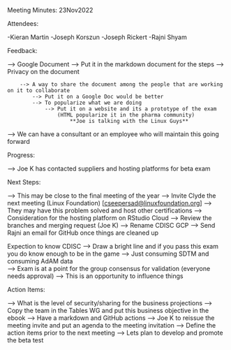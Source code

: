 Meeting Minutes: 23Nov2022

Attendees: 

-Kieran Martin
-Joseph Korszun 
-Joseph Rickert 
-Rajni Shyam



Feedback:

--> Google Document 
	--> Put it in the markdown document for the steps
	--> Privacy on the document 
		
		--> A way to share the document among the people that are working on it to collaborate 
			--> Put it on a Google Doc would be better 
			--> To popularize what we are doing 
				--> Put it on a website and its a prototype of the exam 
					(HTML popularize it in the pharma community)
						**Joe is talking with the Linux Guys**
--> We can have a consultant or an employee who will maintain this going forward 



Progress: 

--> Joe K has contacted suppliers and hosting platforms for beta exam 



Next Steps: 

--> This may be close to the final meeting of the year
--> Invite Clyde the next meeting (Linux Foundation) [cseepersad@linuxfoundation.org]
	--> They may have this problem solved and host other certifications
--> Consideration for the hosting platform on RStudio Cloud 
--> Review the branches and merging request (Joe K)
	--> Rename CDISC GCP 
--> Send Rajni an email for GitHub once things are cleaned up

Expection to know CDISC 
	--> Draw a bright line and if you pass this exam you do know enough to be in the game 
	--> Just consuming SDTM and consuming AdAM data 	
	--> Exam is at a point for the group consensus for validation (everyone needs approval)
		--> This is an opportunity to influence things 

Action Items: 

--> What is the level of security/sharing for the business projections 
--> Copy the  team in the Tables WG and put this business objective in the ebook
	--> Have a markdown and GitHub actions 
--> Joe K to reissue the meeting invite and put an agenda to the meeting invitation 
	--> Define the action items prior to the next meeting 
	--> Lets plan to develop and promote the beta test 


